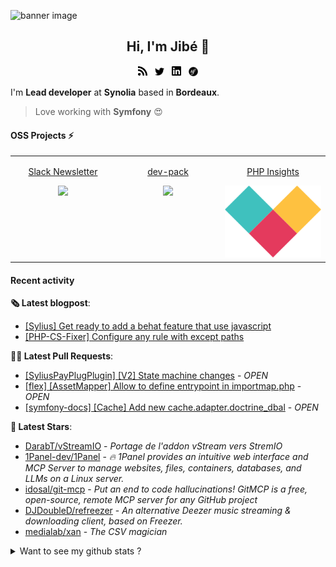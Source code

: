 ![banner image](https://images.unsplash.com/photo-1513161455079-7dc1de15ef3e?crop=entropy&amp;cs=srgb&amp;fm=jpg&amp;ixid=M3w2MzI5ODF8MHwxfHJhbmRvbXx8fHx8fHx8fDE3NDYxMDMxMjZ8&amp;ixlib=rb-4.0.3&amp;q=85&amp;auto=format&amp;w=854&amp;h=300&amp;fit=crop&amp;crop=edges,entropy)

<h2 align="center">Hi, I'm Jibé 👋</h2>

<p align="center"><a href="https://jibébarth.fr" title="Personal website"><img alt="rss" width="15px" src="https://raw.githubusercontent.com/Jibbarth/jibbarth.github.io/master/img/fa/rss-solid.svg" /></a>
&nbsp;&nbsp;<a href="https://twitter.com/jibbarth" title="Twitter"><img alt="twitter" width="15px" src="https://raw.githubusercontent.com/Jibbarth/jibbarth.github.io/master/img/fa/twitter-brands.svg" /></a>
&nbsp;&nbsp;<a href="https://linkedin.com/in/jibébarth" title="Linkedin"><img alt="linkedin" width="15px" src="https://raw.githubusercontent.com/Jibbarth/jibbarth.github.io/master/img/fa/linkedin-brands.svg" /></a>
&nbsp;&nbsp;<a href="https://connect.symfony.com/profile/jibbarth" title="Symfony"><img alt="symfony" width="15px" src="https://raw.githubusercontent.com/Jibbarth/jibbarth.github.io/master/img/fa/symfony-brands.svg" /></a></p>

I'm **Lead developer** at **Synolia** based in **Bordeaux**.

> Love working with **Symfony** 😍

#### OSS Projects ⚡

<table>
  <tbody>
    <tr valign="top">
      <td width="33.333333333333%" align="center">
          <a href="https://github.com/Jibbarth/slacknewsletter">
            <p>Slack Newsletter</p>
            <img src="https://images.unsplash.com/photo-1743090661053-3d1feb2beab7?crop=entropy&amp;cs=srgb&amp;fm=jpg&amp;ixid=M3w2MzI5ODF8MHwxfHJhbmRvbXx8fHx8fHx8fDE3NDYxMDMxMzB8&amp;ixlib=rb-4.0.3&amp;q=85&amp;auto=format&amp;w=200&amp;h=150&amp;fit=crop&amp;crop=edges,entropy" />
          </a>
      </td>
      <td width="33.333333333333%" align="center">
          <a href="https://github.com/Jibbarth/dev-pack">
            <p>dev-pack</p>
            <img src="https://images.unsplash.com/photo-1546146830-2cca9512c68e?ixlib=rb-1.2.1&amp;ixid=eyJhcHBfaWQiOjEyMDd9&amp;auto=format&amp;fit=crop&amp;w=200&amp;h=150" />
          </a>
      </td>
      <td width="33.333333333333%" align="center">
          <a href="https://phpinsights.com">
            <p>PHP Insights</p>
            <img src="https://raw.githubusercontent.com/nunomaduro/phpinsights/v1.14.0/art/heart.png" />
          </a>
      </td>
    </tr>
  </tbody>
</table>



#### Recent activity

**🗞 Latest blogpost**:

* [[Sylius] Get ready to add a behat feature that use javascript](https://jibébarth.fr/gist/727a6220c00ce807aec8bb4d2749747a)
* [[PHP-CS-Fixer] Configure any rule with except paths](https://jibébarth.fr/post/configure-any-phpcsfixer-rule-with-except-paths)

**👨‍💻 Latest Pull Requests**:

* [[SyliusPayPlugPlugin] [V2] State machine changes](https://github.com/synolia/SyliusPayPlugPlugin/pull/164) - _OPEN_
* [[flex] [AssetMapper] Allow to define entrypoint in importmap.php](https://github.com/symfony/flex/pull/1026) - _OPEN_
* [[symfony-docs] [Cache] Add new cache.adapter.doctrine_dbal](https://github.com/symfony/symfony-docs/pull/16502) - _OPEN_

**🌟 Latest Stars**:

* [DarabT/vStreamIO](https://github.com/DarabT/vStreamIO)  - _Portage de l&#039;addon vStream vers StremIO_
* [1Panel-dev/1Panel](https://github.com/1Panel-dev/1Panel)  - _🔥 1Panel provides an intuitive web interface and MCP Server to manage websites, files, containers, databases, and LLMs on a Linux server._
* [idosal/git-mcp](https://github.com/idosal/git-mcp)  - _Put an end to code hallucinations! GitMCP is a free, open-source, remote MCP server for any GitHub project_
* [DJDoubleD/refreezer](https://github.com/DJDoubleD/refreezer)  - _An alternative Deezer music streaming &amp; downloading client, based on Freezer._
* [medialab/xan](https://github.com/medialab/xan)  - _The CSV magician_

<details>
<summary> Want to see my github stats ? </summary>

<picture>
  <source
    srcset="https://github-readme-stats.vercel.app/api?username=Jibbarth&show_icons=true&theme=dark"
    media="(prefers-color-scheme: dark)"
  />
  <source
    srcset="https://github-readme-stats.vercel.app/api?username=Jibbarth&show_icons=true"
    media="(prefers-color-scheme: light), (prefers-color-scheme: no-preference)"
  />
  <img src="https://github-readme-stats.vercel.app/api?username=Jibbarth&show_icons=true" />
</picture>

</details>
